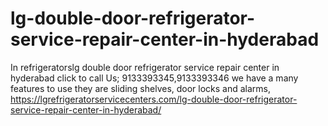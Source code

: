 # lg-double-door-refrigerator-service-repair-center-in-hyderabad
In refrigeratorslg double door refrigerator service repair center in hyderabad click to call Us; 9133393345,9133393346 we have a many features to use they are sliding shelves, door locks and alarms, https://lgrefrigeratorservicecenters.com/lg-double-door-refrigerator-service-repair-center-in-hyderabad/
